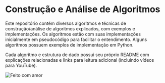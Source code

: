 # Construção e Análise de Algoritmos
Este repositório contém diversos algoritmos e técnicas de construção/análise de algoritmos explicados, com exemplos e implementações. Os algoritmos estão com suas implementações inicialmente em pseudocódigo para facilitar o entendimento. Alguns algoritmos possuem exemplos de implementação em Python.

Cada algoritmo e estrutura de dado possui seu próprio README com explicações relacionadas e links para leitura adicional (incluindo vídeos para YouTube).

![Feito com amor](http://ForTheBadge.com/images/badges/built-with-love.svg)
